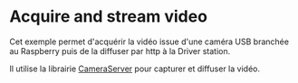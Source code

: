 # Acquire and stream video

Cet exemple permet d'acquérir la vidéo issue d'une caméra USB branchée au Raspberry puis de la diffuser par http à la Driver station.

Il utilise la librairie <a href="https://wpilib.screenstepslive.com/s/currentCS/m/vision/l/682778-read-and-process-video-cameraserver-class">CameraServer</a> pour capturer et diffuser la vidéo.
